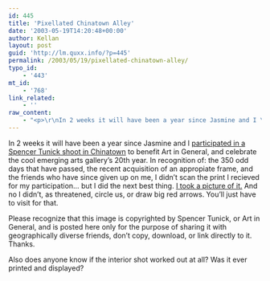 ```yaml
---
id: 445
title: 'Pixellated Chinatown Alley'
date: '2003-05-19T14:20:48+00:00'
author: Kellan
layout: post
guid: 'http://lm.quxx.info/?p=445'
permalink: /2003/05/19/pixellated-chinatown-alley/
typo_id:
    - '443'
mt_id:
    - '768'
link_related:
    - ''
raw_content:
    - "<p>\r\nIn 2 weeks it will have been a year since Jasmine and I \r\n<a href=\\\"http://laughingmeme.org/archives/000040.html#000040\\\">participated in a\r\nSpencer Tunick shoot in Chinatown</a> to benefit Art in General, and celebrate the\r\ncool emerging arts gallery\\'s 20th year.  In recognition of:  the 350 odd days\r\nthat have passed, the recent acquisition of an appropiate frame, and the\r\nfriends who have since given up on me, I didn\\'t scan the print I recieved for my\r\nparticipation... but I did the next best thing.  \r\n<a href=\\\"http://gallery.laughingmeme.org/misc/IMG_0393\\\">I took a picture of\r\nit.</a>  And no I didn\\'t, as threatened, circle us, or draw big red arrows.  You\\'ll just have to visit for that.\r\n</p>\r\n<p>\r\n  Please\r\nrecognize that this image is copyrighted by Spencer Tunick, or Art in General,\r\nand is posted here only for the purpose of sharing it with geographically\r\ndiverse friends, don\\'t copy, download, or link directly to it.  Thanks.\r\n</p>\r\n<p>\r\nAlso does anyone know if the interior shot worked out at all?  Was it ever\r\nprinted and displayed?\r\n</p>"
---
```


In 2 weeks it will have been a year since Jasmine and I [participated in a Spencer Tunick shoot in Chinatown](http://laughingmeme.org/archives/000040.html#000040) to benefit Art in General, and celebrate the cool emerging arts gallery’s 20th year. In recognition of: the 350 odd days that have passed, the recent acquisition of an appropiate frame, and the friends who have since given up on me, I didn’t scan the print I recieved for my participation… but I did the next best thing. [I took a picture of it.](http://gallery.laughingmeme.org/misc/IMG_0393) And no I didn’t, as threatened, circle us, or draw big red arrows. You’ll just have to visit for that.

 Please recognize that this image is copyrighted by Spencer Tunick, or Art in General, and is posted here only for the purpose of sharing it with geographically diverse friends, don’t copy, download, or link directly to it. Thanks.

Also does anyone know if the interior shot worked out at all? Was it ever printed and displayed?